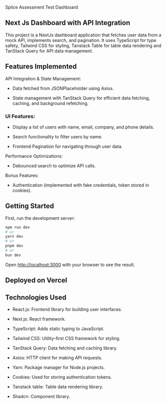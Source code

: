 Splice Assessment Test Dashboard

## Next Js Dashboard with API Integration

This project is a NextJs dashboard application that fetches user data from a mock API, implements search, and pagination. It uses TypeScript for type safety, Tailwind CSS for styling, Tanstack Table for table data rendering and TanStack Query for API data management.

## Features Implemented

API Integration & State Management:

- Data fetched from JSONPlaceholder using Axios.

- State management with TanStack Query for efficient data fetching, caching, and background refetching.

### UI Features:

- Display a list of users with name, email, company, and phone details.

- Search functionality to filter users by name.

- Frontend Pagination for navigating through user data.

Performance Optimizations:

- Debounced search to optimize API calls.

Bonus Features:

- Authentication (implemented with fake credentials, token stored in cookies).

## Getting Started

First, run the development server:

```bash
npm run dev
# or
yarn dev
# or
pnpm dev
# or
bun dev
```

Open [http://localhost:3000](http://localhost:3000) with your browser to see the result.

## Deployed on Vercel

## Technologies Used

- React.js: Frontend library for building user interfaces.

- Next.js: React framework.

- TypeScript: Adds static typing to JavaScript.

- Tailwind CSS: Utility-first CSS framework for styling.

- TanStack Query: Data fetching and caching library.

- Axios: HTTP client for making API requests.

- Yarn: Package manager for Node.js projects.

- Cookies: Used for storing authentication tokens.

- Tanstack table: Table data rendering library.

- Shadcn: Component library.
